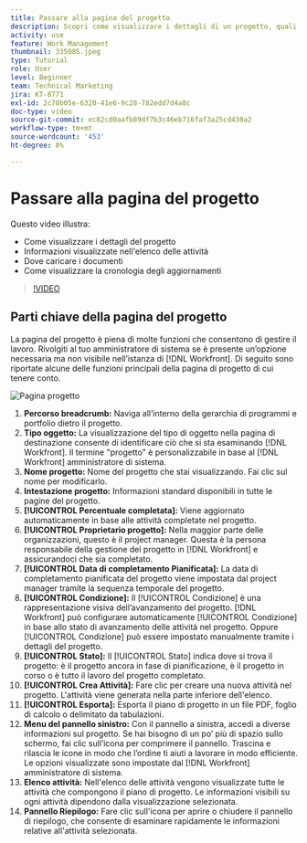```yaml
---
title: Passare alla pagina del progetto
description: Scopri come visualizzare i dettagli di un progetto, quali informazioni vengono visualizzate nell’elenco delle attività, dove caricare i documenti e come visualizzare la cronologia degli aggiornamenti in [!DNL  Workfront].
activity: use
feature: Work Management
thumbnail: 335085.jpeg
type: Tutorial
role: User
level: Beginner
team: Technical Marketing
jira: KT-8771
exl-id: 2c70b05e-6320-41e6-9c28-782edd7d4a8c
doc-type: video
source-git-commit: ec82cd0aafb89df7b3c46eb716faf3a25cd438a2
workflow-type: tm+mt
source-wordcount: '453'
ht-degree: 0%

---
```


# Passare alla pagina del progetto

Questo video illustra:

* Come visualizzare i dettagli del progetto
* Informazioni visualizzate nell&#39;elenco delle attività
* Dove caricare i documenti
* Come visualizzare la cronologia degli aggiornamenti

>[!VIDEO](https://video.tv.adobe.com/v/335085/?quality=12&learn=on)

## Parti chiave della pagina del progetto

La pagina del progetto è piena di molte funzioni che consentono di gestire il lavoro. Rivolgiti al tuo amministratore di sistema se è presente un’opzione necessaria ma non visibile nell’istanza di [!DNL Workfront]. Di seguito sono riportate alcune delle funzioni principali della pagina di progetto di cui tenere conto.

![Pagina progetto](assets/project-page-graphic-for-planner.png)

1. **Percorso breadcrumb:** Naviga all’interno della gerarchia di programmi e portfolio dietro il progetto.
2. **Tipo oggetto:** La visualizzazione del tipo di oggetto nella pagina di destinazione consente di identificare ciò che si sta esaminando [!DNL Workfront]. Il termine &quot;progetto&quot; è personalizzabile in base al [!DNL Workfront] amministratore di sistema.
3. **Nome progetto:** Nome del progetto che stai visualizzando. Fai clic sul nome per modificarlo.
4. **Intestazione progetto:** Informazioni standard disponibili in tutte le pagine del progetto.
5. **[!UICONTROL Percentuale completata]:** Viene aggiornato automaticamente in base alle attività completate nel progetto.
6. **[!UICONTROL Proprietario progetto]:** Nella maggior parte delle organizzazioni, questo è il project manager. Questa è la persona responsabile della gestione del progetto in [!DNL Workfront] e assicurandoci che sia completato.
7. **[!UICONTROL Data di completamento Pianificata]:** La data di completamento pianificata del progetto viene impostata dal project manager tramite la sequenza temporale del progetto.
8. **[!UICONTROL Condizione]:** Il [!UICONTROL Condizione] è una rappresentazione visiva dell’avanzamento del progetto. [!DNL Workfront] può configurare automaticamente [!UICONTROL Condizione] in base allo stato di avanzamento delle attività nel progetto. Oppure [!UICONTROL Condizione] può essere impostato manualmente tramite i dettagli del progetto.
9. **[!UICONTROL Stato]:** Il [!UICONTROL Stato] indica dove si trova il progetto: è il progetto ancora in fase di pianificazione, è il progetto in corso o è tutto il lavoro del progetto completato.
10. **[!UICONTROL Crea Attività]:** Fare clic per creare una nuova attività nel progetto. L&#39;attività viene generata nella parte inferiore dell&#39;elenco.
11. **[!UICONTROL Esporta]:** Esporta il piano di progetto in un file PDF, foglio di calcolo o delimitato da tabulazioni.
12. **Menu del pannello sinistro:** Con il pannello a sinistra, accedi a diverse informazioni sul progetto. Se hai bisogno di un po’ più di spazio sullo schermo, fai clic sull’icona per comprimere il pannello. Trascina e rilascia le icone in modo che l’ordine ti aiuti a lavorare in modo efficiente. Le opzioni visualizzate sono impostate dal [!DNL Workfront] amministratore di sistema.
13. **Elenco attività:** Nell&#39;elenco delle attività vengono visualizzate tutte le attività che compongono il piano di progetto. Le informazioni visibili su ogni attività dipendono dalla visualizzazione selezionata.
14. **Pannello Riepilogo:** Fare clic sull&#39;icona per aprire o chiudere il pannello di riepilogo, che consente di esaminare rapidamente le informazioni relative all&#39;attività selezionata.

<!---
learn more:
simplified left navigation
edit projects
new toolbar for lists
--->
